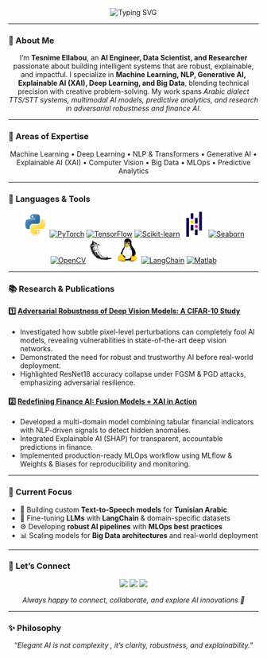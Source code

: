 <div align="center">
  <img src="https://readme-typing-svg.herokuapp.com?font=Poppins&weight=600&size=40&duration=3000&pause=1000&color=0EF7FF&center=true&vCenter=true&width=800&lines=👋+Hi,+I'm+Tesnime+Ellabou;AI+Engineer+%7C+Data+Scientist+%7C+Researcher;Transforming+Data+Into+Intelligence" alt="Typing SVG" />
</div>

---

### 🌌 About Me
<p align="center">
I’m <strong>Tesnime Ellabou</strong>, an <strong>AI Engineer, Data Scientist, and Researcher</strong> passionate about building intelligent systems that are robust, explainable, and impactful.  
I specialize in <strong>Machine Learning, NLP, Generative AI, Explainable AI (XAI), Deep Learning, and Big Data</strong>, blending technical precision with creative problem-solving.  
My work spans <em>Arabic dialect TTS/STT systems, multimodal AI models, predictive analytics, and research in adversarial robustness and finance AI</em>.
</p>

---

### 🧠 Areas of Expertise
<p align="center">
Machine Learning • Deep Learning • NLP & Transformers • Generative AI • Explainable AI (XAI) • Computer Vision • Big Data • MLOps • Predictive Analytics
</p>

---

### 🧰 Languages & Tools
<div align="center">
<a href="https://www.python.org" target="_blank" rel="noreferrer"><img src="https://raw.githubusercontent.com/devicons/devicon/master/icons/python/python-original.svg" alt="Python" width="50" height="50"/></a>
<a href="https://pytorch.org/" target="_blank" rel="noreferrer"><img src="https://www.vectorlogo.zone/logos/pytorch/pytorch-icon.svg" alt="PyTorch" width="50" height="50"/></a>
<a href="https://www.tensorflow.org" target="_blank" rel="noreferrer"><img src="https://www.vectorlogo.zone/logos/tensorflow/tensorflow-icon.svg" alt="TensorFlow" width="50" height="50"/></a>
<a href="https://scikit-learn.org/" target="_blank" rel="noreferrer"><img src="https://upload.wikimedia.org/wikipedia/commons/0/05/Scikit_learn_logo_small.svg" alt="Scikit-learn" width="50" height="50"/></a>
<a href="https://pandas.pydata.org/" target="_blank" rel="noreferrer"><img src="https://raw.githubusercontent.com/devicons/devicon/master/icons/pandas/pandas-original.svg" alt="Pandas" width="50" height="50"/></a>
<a href="https://seaborn.pydata.org/" target="_blank" rel="noreferrer"><img src="https://seaborn.pydata.org/_images/logo-mark-lightbg.svg" alt="Seaborn" width="50" height="50"/></a>
<a href="https://opencv.org/" target="_blank" rel="noreferrer"><img src="https://www.vectorlogo.zone/logos/opencv/opencv-icon.svg" alt="OpenCV" width="50" height="50"/></a>
<a href="https://flask.palletsprojects.com/" target="_blank" rel="noreferrer"><img src="https://raw.githubusercontent.com/devicons/devicon/master/icons/flask/flask-original.svg" alt="Flask" width="50" height="50"/></a>
<a href="https://www.linux.org/" target="_blank" rel="noreferrer"><img src="https://raw.githubusercontent.com/devicons/devicon/master/icons/linux/linux-original.svg" alt="Linux" width="50" height="50"/></a>
<a href="https://langchain.com/" target="_blank" rel="noreferrer"><img src="https://python.langchain.com/img/brand/wordmark.png" alt="LangChain" width="120" height="50"/></a>
<a href="https://www.mathworks.com/" target="_blank" rel="noreferrer"><img src="https://upload.wikimedia.org/wikipedia/commons/2/21/Matlab_Logo.png" alt="Matlab" width="50" height="50"/></a>
</div>

---

### 📚 Research & Publications

#### 1️⃣ [Adversarial Robustness of Deep Vision Models: A CIFAR-10 Study](https://www.linkedin.com/feed/update/urn:li:activity:7378375492753690624/)
- Investigated how subtle pixel-level perturbations can completely fool AI models, revealing vulnerabilities in state-of-the-art deep vision networks.  
- Demonstrated the need for robust and trustworthy AI before real-world deployment.  
- Highlighted ResNet18 accuracy collapse under FGSM & PGD attacks, emphasizing adversarial resilience.

#### 2️⃣ [Redefining Finance AI: Fusion Models + XAI in Action](https://www.linkedin.com/feed/update/urn:li:activity:7380187444186529793/)
- Developed a multi-domain model combining tabular financial indicators with NLP-driven signals to detect hidden anomalies.  
- Integrated Explainable AI (SHAP) for transparent, accountable predictions in finance.  
- Implemented production-ready MLOps workflow using MLflow & Weights & Biases for reproducibility and monitoring.  

---

### 🚀 Current Focus
- 🧩 Building custom **Text-to-Speech models** for **Tunisian Arabic**  
- 🧠 Fine-tuning **LLMs** with **LangChain** & domain-specific datasets  
- ⚙️ Developing **robust AI pipelines** with **MLOps best practices**  
- 📊 Scaling models for **Big Data architectures** and real-world deployment  

---

### 🤝 Let’s Connect
<div align="center">
  <a href="mailto:ellabou.tesnime@ieee.org"><img src="https://img.shields.io/badge/Email-D14836?style=for-the-badge&logo=gmail&logoColor=white"/></a>
  <a href="https://www.linkedin.com/in/tesnime-ellabou-3170981b8/" target="_blank"><img src="https://img.shields.io/badge/LinkedIn-0077B5?style=for-the-badge&logo=linkedin&logoColor=white"/></a>
  <a href="https://www.kaggle.com/laboutess" target="_blank"><img src="https://img.shields.io/badge/Kaggle-20BEFF?style=for-the-badge&logo=kaggle&logoColor=white"/></a>
</div>

<p align="center"><em>Always happy to connect, collaborate, and explore AI innovations 🤝</em></p>

---

### ✨ Philosophy
<div align="center">
<em>“Elegant AI is not complexity , it’s clarity, robustness, and explainability.”</em>
</div>

